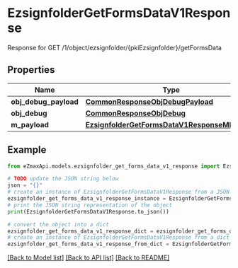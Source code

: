 # EzsignfolderGetFormsDataV1Response

Response for GET /1/object/ezsignfolder/{pkiEzsignfolder}/getFormsData

## Properties

Name | Type | Description | Notes
------------ | ------------- | ------------- | -------------
**obj_debug_payload** | [**CommonResponseObjDebugPayload**](CommonResponseObjDebugPayload.md) |  | 
**obj_debug** | [**CommonResponseObjDebug**](CommonResponseObjDebug.md) |  | [optional] 
**m_payload** | [**EzsignfolderGetFormsDataV1ResponseMPayload**](EzsignfolderGetFormsDataV1ResponseMPayload.md) |  | 

## Example

```python
from eZmaxApi.models.ezsignfolder_get_forms_data_v1_response import EzsignfolderGetFormsDataV1Response

# TODO update the JSON string below
json = "{}"
# create an instance of EzsignfolderGetFormsDataV1Response from a JSON string
ezsignfolder_get_forms_data_v1_response_instance = EzsignfolderGetFormsDataV1Response.from_json(json)
# print the JSON string representation of the object
print(EzsignfolderGetFormsDataV1Response.to_json())

# convert the object into a dict
ezsignfolder_get_forms_data_v1_response_dict = ezsignfolder_get_forms_data_v1_response_instance.to_dict()
# create an instance of EzsignfolderGetFormsDataV1Response from a dict
ezsignfolder_get_forms_data_v1_response_from_dict = EzsignfolderGetFormsDataV1Response.from_dict(ezsignfolder_get_forms_data_v1_response_dict)
```
[[Back to Model list]](../README.md#documentation-for-models) [[Back to API list]](../README.md#documentation-for-api-endpoints) [[Back to README]](../README.md)


